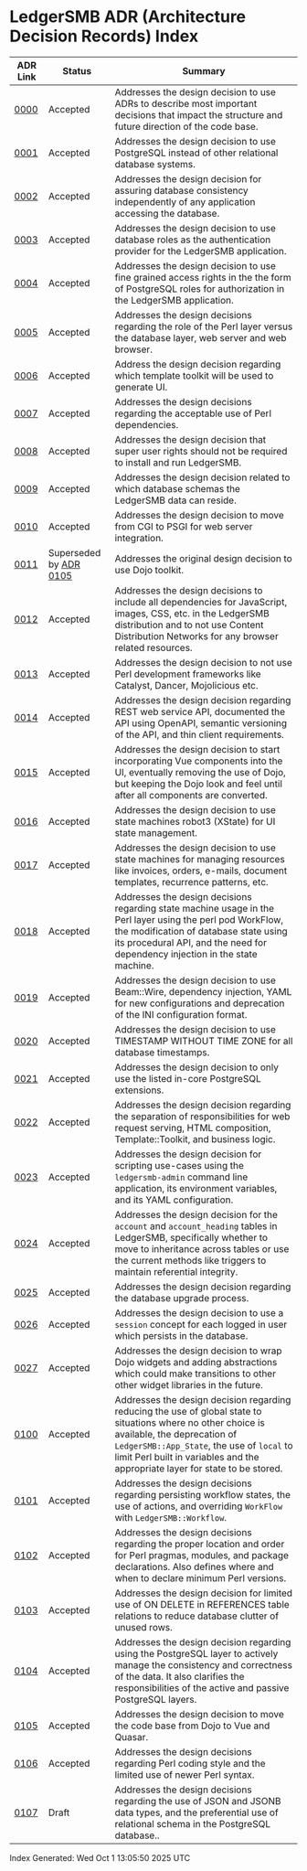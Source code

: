 # LedgerSMB ADR (Architecture Decision Records) Index

| ADR Link | Status | Summary |
|-----|------|---------|
| [0000](./0000-use-of-architecture-decision-records.md) | Accepted | Addresses the design decision to use ADRs to describe  most important decisions that impact the structure and future direction of the code base.  |
| [0001](./0001-database-restricted-to-postgresql.md) | Accepted | Addresses the design decision to use PostgreSQL instead of other  relational database systems. |
| [0002](./0002-database-consistency-procedural-api.md) | Accepted | Addresses the design decision for assuring database consistency independently of any application accessing the database. |
| [0003](./0003-use-database-for-authn.md) | Accepted | Addresses the design decision to use database roles as the  authentication provider for the LedgerSMB application. |
| [0004](./0004-use-database-for-authz.md) | Accepted | Addresses the design decision to use fine grained access rights in the the form of PostgreSQL roles for authorization in the LedgerSMB application. |
| [0005](./0005-business-logic-in-database-and-UI-in-Perl.md) | Accepted | Addresses the design decisions regarding the role of the Perl layer versus the database layer, web server and web browser. |
| [0006](./0006-perl-ui-uses-template-toolkit.md) | Accepted | Address the design decision regarding which template toolkit will be used to generate UI. |
| [0007](./0007-use-of-perl-dependencies.md) | Accepted | Addresses the design decisions regarding the acceptable use of Perl dependencies. |
| [0008](./0008-schema-installable-by-database-owner.md) | Accepted | Addresses the design decision that super user rights should not be required to install and run LedgerSMB. |
| [0009](./0009-schema-must-be-configurable.md) | Accepted | Addresses the design decision related to which database schemas the LedgerSMB data can reside. |
| [0010](./0010-move-to-psgi-from-cgi-for-server-integration.md) | Accepted | Addresses the design decision to move from CGI to PSGI for web server integration. |
| [0011](./0011-use-Dojo-Toolkit-for-active-UI.md) | Superseded by [ADR 0105](./0105-change-ui-from-dojo-to-quasar.md) | Addresses the original design decision to use Dojo toolkit. |
| [0012](./0012-no-cdn-for-javascript-dependencies.md) | Accepted | Addresses the design decisions to include all dependencies for JavaScript,  images, CSS, etc. in the LedgerSMB distribution and to not use Content  Distribution Networks for any browser related resources. |
| [0013](./0013-no-use-of-web-framework-dancer.md) | Accepted | Addresses the design decision to not use Perl development frameworks like Catalyst, Dancer, Mojolicious etc. |
| [0014](./0014-rest-api-not-using-jsonapi.md) | Accepted | Addresses the design decision regarding REST web service API, documented the API  using OpenAPI, semantic versioning of the API, and thin client requirements.  |
| [0015](./0015-js-spa-client-using-vue.md) | Accepted | Addresses the design decision to start incorporating Vue components into the UI, eventually removing the use of Dojo, but keeping the Dojo look and feel until after all components are converted. |
| [0016](./0016-state-machines-for-UI-state.md) | Accepted | Addresses the design decision to use state machines robot3 (XState) for UI state management. |
| [0017](./0017-state-machines-for-resource-state-management.md) | Accepted | Addresses the design decision to use state machines for managing resources like  invoices, orders, e-mails, document templates, recurrence patterns, etc. |
| [0018](./0018-resource-state-machine-engine-with-dependency-injection.md) | Accepted | Addresses the design decisions regarding state machine usage in the Perl layer using the perl pod WorkFlow, the modification of database state using its  procedural API, and the need for dependency injection in the state machine. |
| [0019](./0019-configuration-using-dependency-injection.md) | Accepted | Addresses the design decision to use Beam::Wire, dependency injection, YAML for new configurations and deprecation of the INI configuration format. |
| [0020](./0020-postgresql-timestamp-with-timezone.md) | Accepted | Addresses the design decision to use TIMESTAMP WITHOUT TIME ZONE for all database timestamps. |
| [0021](./0021-restricted-list-of-postgresql-extensions.md) | Accepted | Addresses the design decision to only use the listed in-core PostgreSQL  extensions. |
| [0022](./0022-perl-layer-only-glue-between-apache-and-pg.md) | Accepted | Addresses the design decision regarding the separation of responsibilities for web request serving, HTML composition, Template::Toolkit, and  business logic. |
| [0023](./0023-cli-application.md) | Accepted | Addresses the design decision for scripting use-cases using the `ledgersmb-admin` command line application, its environment variables, and its YAML configuration. |
| [0024](./0024-chart-of-accounts-schema.md) | Accepted | Addresses the design decision for the `account` and `account_heading`  tables in LedgerSMB, specifically whether to move to inheritance across tables  or use the current methods like triggers to maintain referential integrity. |
| [0025](./0025-incremental-database-upgrades.md) | Accepted | Addresses the design decision regarding the database upgrade process. |
| [0026](./0026-resource-locking-over-stateless-http.md) | Accepted | Addresses the design decision to use a `session` concept for each logged in user which persists in the database. |
| [0027](./0027-templating-with-custom-web-elements.md) | Accepted | Addresses the design decision to wrap Dojo widgets and adding abstractions which could make transitions to other other widget libraries in the future. |
| [0100](./0100-restrictions-on-use-of-global-state-and-localized-variables.md) | Accepted | Addresses the design decision regarding reducing the use of global state to situations where no other choice is available, the deprecation of  `LedgerSMB::App_State`, the use of `local` to limit Perl built in variables and the appropriate layer for state to be stored. |
| [0101](./0101-separating-concerns-between-persisters-actions.md) | Accepted | Addresses the design decisions regarding persisting workflow states, the use  of actions, and overriding `WorkFlow` with `LedgerSMB::Workflow`. |
| [0102](./0102-perl-pragmas-top-declarations.md) | Accepted | Addresses the design decisions regarding the proper location and order for Perl  pragmas, modules, and package declarations. Also defines where and when to  declare minimum Perl versions. |
| [0103](./0103-core-data-model-entity-deletion.md) | Accepted | Addresses the design decision for limited use of ON DELETE in REFERENCES  table relations to reduce database clutter of unused rows. |
| [0104](./0104-business-logic-in-perl.md) | Accepted | Addresses the design decision regarding using the PostgreSQL layer to  actively manage the consistency and correctness of the data. It also clarifies the responsibilities of the active and passive PostgreSQL layers. |
| [0105](./0105-change-ui-from-dojo-to-quasar.md) | Accepted | Addresses the design decision to move the code base from Dojo to Vue and Quasar. |
| [0106](./0106-coding-style-new-perl-syntax.md) | Accepted | Addresses the design decisions regarding Perl coding style and the limited use of newer Perl syntax. |
| [0107](./0107-using-postgresql-json-jsonb-data-type.md) | Draft | Addresses the design decisions regarding the use of JSON and JSONB data types, and the preferential use of relational schema in the PostgreSQL database.. |

Index Generated: Wed Oct  1 13:05:50 2025 UTC
